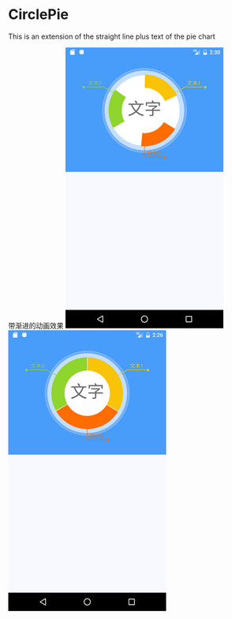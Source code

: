 # CirclePie
This is an extension of the straight line plus text of the pie chart


带渐进的动画效果
<img src="view1.png" width="320"/>
<img src="view2.png" width="320"/>